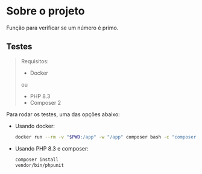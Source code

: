 # Sobre o projeto
Função para verificar se um número é primo.

## Testes
> Requisitos:
> - Docker
>
> ou
> - PHP 8.3
> - Composer 2

Para rodar os testes, uma das opções abaixo:
- Usando docker:
  ```bash
  docker run --rm -v "$PWD:/app" -w "/app" composer bash -c "composer install && vendor/bin/phpunit"
  ```
- Usando PHP 8.3 e composer:
  ```bash
  composer install
  vendor/bin/phpunit
  ``` 
